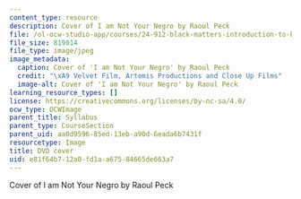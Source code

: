 ```yaml
---
content_type: resource
description: Cover of I am Not Your Negro by Raoul Peck
file: /ol-ocw-studio-app/courses/24-912-black-matters-introduction-to-black-studies-spring-2017/e81f64b712a0fd1aa67584665de663a7_ianyn.jpg
file_size: 819014
file_type: image/jpeg
image_metadata:
  caption: Cover of 'I am Not Your Negro' by Raoul Peck
  credit: "\xA9 Velvet Film, Artemis Productions and Close Up Films"
  image-alt: Cover of 'I am Not Your Negro' by Raoul Peck
learning_resource_types: []
license: https://creativecommons.org/licenses/by-nc-sa/4.0/
ocw_type: OCWImage
parent_title: Syllabus
parent_type: CourseSection
parent_uid: aa0d9596-85ed-13eb-a90d-6eada6b7431f
resourcetype: Image
title: DVD cover
uid: e81f64b7-12a0-fd1a-a675-84665de663a7
---
```

Cover of I am Not Your Negro by Raoul Peck